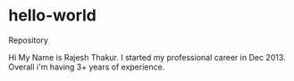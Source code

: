 # hello-world
Repository

Hi My Name is Rajesh Thakur. I started my professional career in Dec 2013. Overall i'm having 3+ years of experience.
